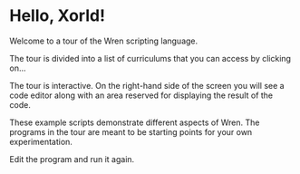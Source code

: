 # Hello, Xorld!
Welcome to a tour of the Wren scripting language.

The tour is divided into a list of curriculums that you can access by clicking on...

The tour is interactive. On the right-hand side of the screen you will see a code editor along with an area reserved for displaying the result of the code.

These example scripts demonstrate different aspects of Wren. The programs in the tour are meant to be starting points for your own experimentation.

Edit the program and run it again.
